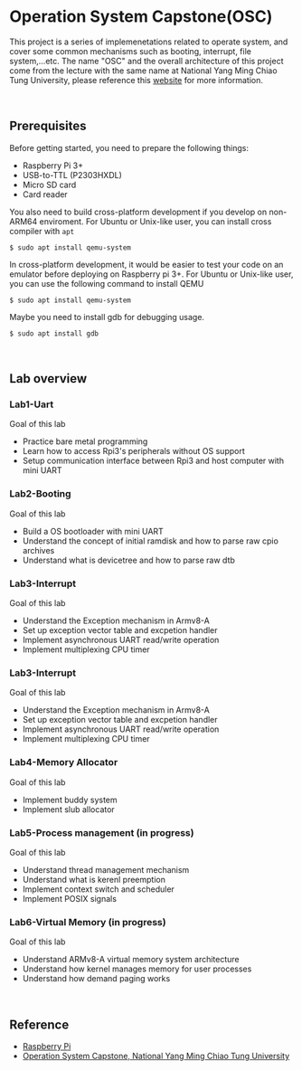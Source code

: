 # Operation System Capstone(OSC)

This project is a series of implemenetations related to operate system, and  cover some common mechanisms such as booting, interrupt, file system,...etc. 
The name "OSC" and the overall architecture of this project come from the lecture with the same name at National Yang Ming Chiao Tung University, please reference this [website](https://oscapstone.github.io/index.html) for more information.

<br>

## Prerequisites

Before getting started, you need to prepare the following things: 
* Raspberry Pi 3+
* USB-to-TTL (P2303HXDL)
* Micro SD card
* Card reader

You also need to build cross-platform development if you develop on non-ARM64 enviroment. For Ubuntu or Unix-like user, you can install cross compiler with `apt`

```shell
$ sudo apt install qemu-system
```

In cross-platform development, it would be easier to test your code on an emulator before deploying on Raspberry pi 3+. For Ubuntu or Unix-like user, you can use the following command to install QEMU

```shell
$ sudo apt install qemu-system
```

Maybe you need to install gdb for debugging usage.

```shell
$ sudo apt install gdb
```

<br>

## Lab overview

### Lab1-Uart

Goal of this lab
* Practice bare metal programming 
* Learn how to access Rpi3's peripherals without OS support
* Setup communication interface between Rpi3 and host computer with mini UART

### Lab2-Booting

Goal of this lab
* Build a OS bootloader with mini UART
* Understand the concept of initial ramdisk and how to parse raw cpio archives
* Understand what is devicetree and how to parse raw dtb

### Lab3-Interrupt

Goal of this lab
* Understand the Exception mechanism in Armv8-A
* Set up exception vector table and excpetion handler
* Implement asynchronous UART read/write operation
* Implement multiplexing CPU timer 


### Lab3-Interrupt

Goal of this lab
* Understand the Exception mechanism in Armv8-A
* Set up exception vector table and excpetion handler
* Implement asynchronous UART read/write operation
* Implement multiplexing CPU timer 

### Lab4-Memory Allocator

Goal of this lab
* Implement buddy system
* Implement slub allocator 


### Lab5-Process management (in progress)

Goal of this lab
* Understand thread management mechanism
* Understand what is kerenl preemption
* Implement context switch and scheduler
* Implement POSIX signals 

### Lab6-Virtual Memory (in progress)

Goal of this lab
* Understand ARMv8-A virtual memory system architecture
* Understand how kernel manages memory for user processes
* Understand how demand paging works

<br>

## Reference
* [Raspberry Pi](https://github.com/raspberrypi)
* [Operation System Capstone, National Yang Ming Chiao Tung University](https://oscapstone.github.io/index.html) 
